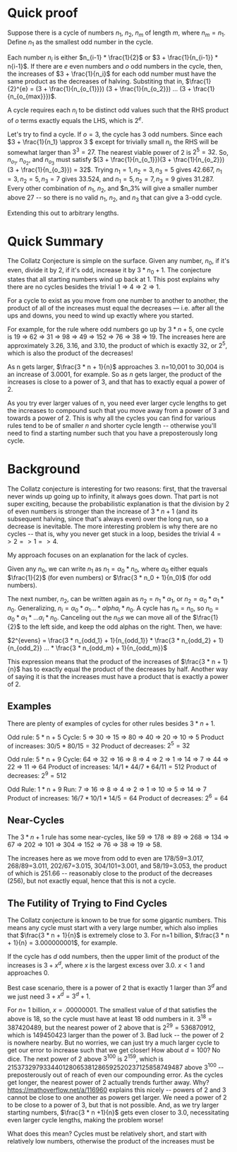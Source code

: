 # Quick proof

Suppose there is a cycle of numbers $n_1$, $n_2$, $n_m$ of length $m$, where $n_m = n_1$. Define $n_1$ as the smallest odd number in the cycle.

Each number $n_i$ is either $n_{i-1} * \frac{1}{2}$ or $3 + \frac{1}{n_{i-1}} * n{i-1}$. If there are $e$ even numbers and $o$ odd numbers in the cycle, then, the increases of $3 + \frac{1}{n_i}$ for each odd number must have the same product as the decreases of halving. Substiting that in, $\frac{1}{2}^{e} = (3 + \frac{1}{n_{o_{1}}}) (3 + \frac{1}{n_{o_2}}) ... (3 + \frac{1}{n_{o_{max}}})$.

A cycle requires each $n_i$ to be distinct odd values such that the RHS product of $o$ terms exactly equals the LHS, which is $2^e$. 

Let's try to find a cycle. If $o=3$, the cycle has 3 odd numbers. Since each $3 + \frac{1}{n_1} \approx 3 $ except for trivially small $n_i$, the RHS will be somewhat larger than $3^3 = 27$. The nearest viable power of 2 is $2^5 = 32$. So, $n_{o_1}$, $n_{o_2}$, and $n_{o_3}$ must satisfy $(3 + \frac{1}{n_{o_1}})(3 + \frac{1}{n_{o_2}})(3 + \frac{1}{n_{o_3}}) = 32$. Trying $n_1 = 1, n_2=3, n_3=5$ gives 42.667, $n_1=3, n_2=5, n_3=7$ gives 33.524, and $n_1=5, n_2=7, n_3=9$ gives 31.287. Every other combination of $n_1$, $n_2$, and $n_3% will give a smaller number above 27 -- so there is no valid $n_1$, $n_2$, and $n_3$ that can give a 3-odd cycle. 

Extending this out to arbitrary lengths.


# Quick Summary

The Collatz Conjecture is simple on the surface. Given any number, $n_0$, if it's even, divide it by 2, if it's odd, increase it by $3 * n_0 + 1$. The conjecture states that all starting numbers wind up back at 1. This post explains why there are no cycles besides the trivial 1 => 4 => 2 => 1. 

For a cycle to exist as you move from one number to another to another, the product of all of the increases must equal the decreases — i.e. after all the ups and downs, you need to wind up exactly where you started.

For example, for the rule where odd numbers go up by $3 * n + 5$, one cycle is 19 => 62 => 31 => 98 => 49 => 152 => 76 => 38 => 19. The increases here are approximately 3.26, 3.16, and 3.10, the product of which is exactly 32, or $2^5$, which is also the product of the decreases!

As n gets larger, $\frac{3 * n + 1}{n}$ approaches $3$. n=10,001 to 30,004 is an increase of 3.0001, for example. So as $n$ gets larger, the product of the increases is close to a power of 3, and that has to exactly equal a power of 2. 

As you try ever larger values of n, you need ever larger cycle lengths to get the increases to compound such that you move away from a power of 3 and towards a power of 2. This is why all the cycles you can find for various rules tend to be of smaller $n$ and shorter cycle length -- otherwise you'll need to find a starting number such that you have a preposterously long cycle.

# Background

The Collatz conjecture is interesting for two reasons: first, that the traversal never winds up going up to infinity, it always goes down. That part is not super exciting, because the probabilistic explanation is that the division by 2 of even numbers is stronger than the increase of $3 * n + 1$ (and its subsequent halving, since that's always even) over the long run, so a decrease is inevitable. The more interesting problem is why there are no cycles -- that is, why you never get stuck in a loop, besides the trivial $4 => 2 => 1 => 4$. 

My approach focuses on an explanation for the lack of cycles. 

Given any $n_0$, we can write $n_1$ as $n_1 = \alpha_0 * n_0$, where $\alpha_0$ either equals $\frac{1}{2}$ (for even numbers) or $\frac{3 * n_0 + 1}{n_0}$ (for odd numbers). 

The next number, $n_2$, can be written again as $n_2 = n_1 * \alpha_1$, or $n_2 = \alpha_0 * \alpha_1 * n_0$. Generalizing, $n_i = \alpha_0 * \alpha_1 ... * alpha_i * n_0$. A cycle has $n_n = n_0$, so $n_0 = \alpha_0 * \alpha_1 * ... \alpha_i * n_0$. Canceling out the $n_0s$ we can move all of the $\frac{1}{2}$ to the left side, and keep the odd alphas on the right. Then, we have:

$2^{evens} = \frac{3 * n_{odd_1} + 1}{n_{odd_1}} * \frac{3 * n_{odd_2} + 1}{n_{odd_2}} ... * \frac{3 * n_{odd_m} + 1}{n_{odd_m}}$

This expression means that the product of the increases of $\frac{3 * n + 1}{n}$ has to exactly equal the product of the decreases by half. Another way of saying it is that the increases must have a product that is exactly a power of 2.

## Examples

There are plenty of examples of cycles for other rules besides $3 * n + 1$. 

Odd rule: 5 * n + 5
Cycle: 5 => 30 => 15 => 80 => 40 => 20 => 10 => 5
Product of increases: $30/5 * 80/15 = 32$
Product of decreases: $2^5 = 32$

Odd rule: 5 * n + 9
Cycle: 64 => 32 => 16 => 8 => 4 => 2 => 1 => 14 => 7 => 44 => 22 => 11 => 64
Product of increases: $14/1 * 44/7 * 64/11 = 512$
Product of decreases: $2^9 = 512$

Odd Rule: 1 * n + 9
Run: 7 => 16 => 8 => 4 => 2 => 1 => 10 => 5 => 14 => 7
Product of increases: $16/7 * 10 / 1 * 14 / 5 = 64$
Product of decreases: $2^6 = 64$

## Near-Cycles

The $3 * n + 1$ rule has some near-cycles, like 59 => 178 => 89 => 268 => 134 => 67 => 202 => 101 => 304 => 152 => 76 => 38 => 19 => 58. 

The increases here as we move from odd to even are 178/59=3.017, 268/89=3.011, 202/67=3.015, 304/101=3.001, and 58/19=3.053, the product of which is 251.66 -- reasonably close to the product of the decreases (256), but not exactly equal, hence that this is not a cycle. 

## The Futility of Trying to Find Cycles

The Collatz conjecture is known to be true for some gigantic numbers. This means any cycle must start with a very large number, which also implies that $\frac{3 * n + 1}{n}$ is extremely close to $3$.   For n=1 billion, $\frac{3 * n + 1}{n} =  3.000000001$, for example.

If the cycle has $d$ odd numbers, then the upper limit of the product of the increases is $3 + x^d$, where $x$ is the largest excess over 3.0. $x < 1$ and approaches 0.  

Best case scenario, there is a power of 2 that is exactly 1 larger than $3^d$ and we just need $3 + x^d = 3^d + 1$.

For $n=$ 1 billion, $x = .00000001$. The smallest value of $d$ that satisfies the above is 18, so the cycle must have at least 18 odd numbers in it. $3^18 = 387420489$, but the nearest power of 2 above that is $2^29 = 536870912$, which is 149450423 larger than the power of 3. Bad luck -- the power of 2 is nowhere nearby. But no worries, we can just try a much larger cycle to get our error to increase such that we get closer! How about $d = 100$? No dice. The next power of 2 above $3^{100}$ is $2^{159}$, which is 215373297933440128065381286592520237125858749487 above $3^{100}$ -- preposterously out of reach of even our compounding error. As the cycles get longer, the nearest power of 2 actually trends further away. Why? https://mathoverflow.net/a/116960 explains this nicely -- powers of 2 and 3 cannot be close to one another as powers get larger. We need a power of 2 to be close to a power of 3, but that is not possible. And, as we try larger starting numbers, $\frac{3 * n +1}{n}$ gets even closer to 3.0, necessitating even larger cycle lengths, making the problem worse!

What does this mean? Cycles must be relatively short, and start with relatively low numbers, otherwise the product of the increases must be 
